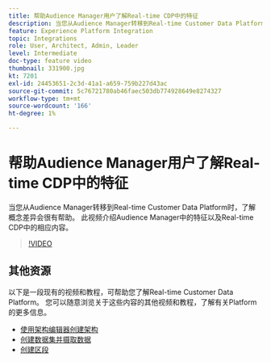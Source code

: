 ```yaml
---
title: 帮助Audience Manager用户了解Real-time CDP中的特征
description: 当您从Audience Manager转移到Real-time Customer Data Platform时，了解概念差异会很有帮助。 此视频介绍Audience Manager中的特征以及Real-time CDP中的相应内容。
feature: Experience Platform Integration
topic: Integrations
role: User, Architect, Admin, Leader
level: Intermediate
doc-type: feature video
thumbnail: 331900.jpg
kt: 7201
exl-id: 24453651-2c3d-41a1-a659-759b227d43ac
source-git-commit: 5c76721780ab46faec503db774928649e8274327
workflow-type: tm+mt
source-wordcount: '166'
ht-degree: 1%

---
```


# 帮助Audience Manager用户了解Real-time CDP中的特征

当您从Audience Manager转移到Real-time Customer Data Platform时，了解概念差异会很有帮助。 此视频介绍Audience Manager中的特征以及Real-time CDP中的相应内容。

>[!VIDEO](https://video.tv.adobe.com/v/331900/?quality=12&learn=on)

## 其他资源

以下是一段现有的视频和教程，可帮助您了解Real-time Customer Data Platform。 您可以随意浏览关于这些内容的其他视频和教程，了解有关Platform的更多信息。

* [使用架构编辑器创建架构](https://experienceleague.adobe.com/docs/experience-platform/xdm/tutorials/create-schema-ui.html?lang=en#getting-started)
* [创建数据集并摄取数据](https://experienceleague.adobe.com/docs/platform-learn/tutorials/data-ingestion/create-datasets-and-ingest-data.html?lang=en#data-ingestion)
* [创建区段](https://experienceleague.adobe.com/docs/platform-learn/tutorials/segments/create-segments.html?lang=en#segments)
